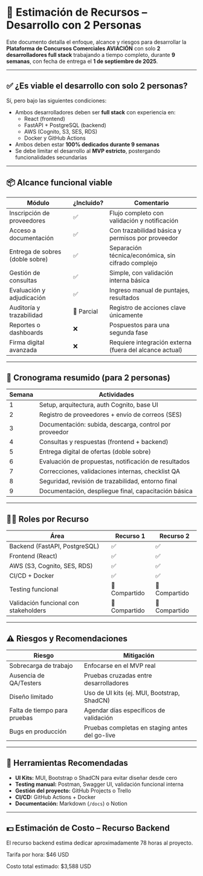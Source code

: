 # 👥 Estimación de Recursos – Desarrollo con 2 Personas

Este documento detalla el enfoque, alcance y riesgos para desarrollar la **Plataforma de Concursos Comerciales AVIACIÓN** con solo **2 desarrolladores full stack** trabajando a tiempo completo, durante **9 semanas**, con fecha de entrega el **1 de septiembre de 2025**.

---

## ✅ ¿Es viable el desarrollo con solo 2 personas?

Sí, pero bajo las siguientes condiciones:

- Ambos desarrolladores deben ser **full stack** con experiencia en:
  - React (frontend)
  - FastAPI + PostgreSQL (backend)
  - AWS (Cognito, S3, SES, RDS)
  - Docker y GitHub Actions
- Ambos deben estar **100% dedicados durante 9 semanas**
- Se debe limitar el desarrollo al **MVP estricto**, postergando funcionalidades secundarias

---

## 📦 Alcance funcional viable

| Módulo | ¿Incluido? | Comentario |
|--------|------------|------------|
| Inscripción de proveedores | ✅ | Flujo completo con validación y notificación |
| Acceso a documentación | ✅ | Con trazabilidad básica y permisos por proveedor |
| Entrega de sobres (doble sobre) | ✅ | Separación técnica/económica, sin cifrado complejo |
| Gestión de consultas | ✅ | Simple, con validación interna básica |
| Evaluación y adjudicación | ✅ | Ingreso manual de puntajes, resultados |
| Auditoría y trazabilidad | 🔸 Parcial | Registro de acciones clave únicamente |
| Reportes o dashboards | ❌ | Pospuestos para una segunda fase |
| Firma digital avanzada | ❌ | Requiere integración externa (fuera del alcance actual) |

---

## 📅 Cronograma resumido (para 2 personas)

| Semana | Actividades |
|--------|------------|
| 1 | Setup, arquitectura, auth Cognito, base UI |
| 2 | Registro de proveedores + envío de correos (SES) |
| 3 | Documentación: subida, descarga, control por proveedor |
| 4 | Consultas y respuestas (frontend + backend) |
| 5 | Entrega digital de ofertas (doble sobre) |
| 6 | Evaluación de propuestas, notificación de resultados |
| 7 | Correcciones, validaciones internas, checklist QA |
| 8 | Seguridad, revisión de trazabilidad, entorno final |
| 9 | Documentación, despliegue final, capacitación básica |

---

## 👨‍💻 Roles por Recurso

| Área | Recurso 1 | Recurso 2 |
|------|-----------|-----------|
| Backend (FastAPI, PostgreSQL) | ✅ | ✅ |
| Frontend (React) | ✅ | ✅ |
| AWS (S3, Cognito, SES, RDS) | ✅ | ✅ |
| CI/CD + Docker | ✅ | ✅ |
| Testing funcional | 🔄 Compartido | 🔄 Compartido |
| Validación funcional con stakeholders | 🔄 Compartido | 🔄 Compartido |

---

## ⚠️ Riesgos y Recomendaciones

| Riesgo | Mitigación |
|--------|------------|
| Sobrecarga de trabajo | Enfocarse en el MVP real |
| Ausencia de QA/Testers | Pruebas cruzadas entre desarrolladores |
| Diseño limitado | Uso de UI kits (ej. MUI, Bootstrap, ShadCN) |
| Falta de tiempo para pruebas | Agendar días específicos de validación |
| Bugs en producción | Pruebas completas en staging antes del go-live |

---

## 🧰 Herramientas Recomendadas

- **UI Kits:** MUI, Bootstrap o ShadCN para evitar diseñar desde cero
- **Testing manual:** Postman, Swagger UI, validación funcional interna
- **Gestión del proyecto:** GitHub Projects o Trello
- **CI/CD:** GitHub Actions + Docker
- **Documentación:** Markdown (`/docs`) o Notion

---

## 💵 Estimación de Costo – Recurso Backend

El recurso backend estima dedicar aproximadamente 78 horas al proyecto.

Tarifa por hora: $46 USD

Costo total estimado: $3,588 USD
